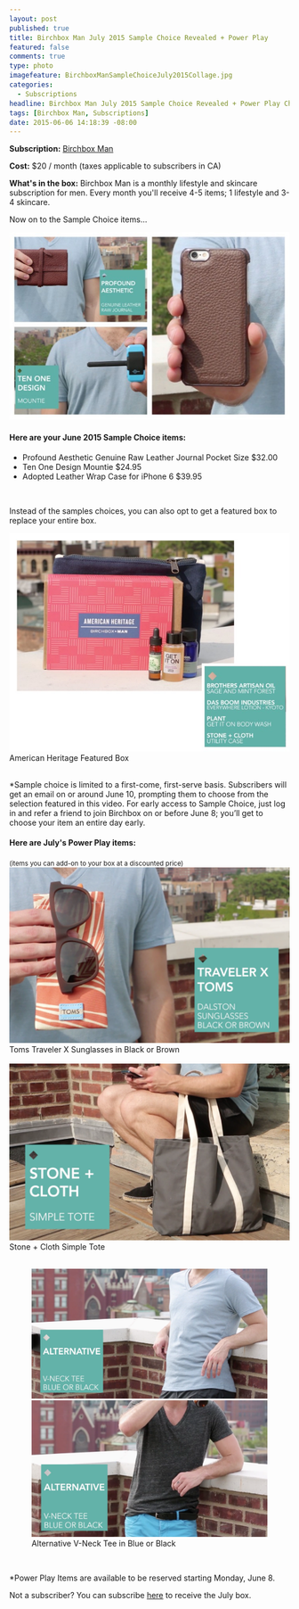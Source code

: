 ```yaml
---
layout: post
published: true
title: Birchbox Man July 2015 Sample Choice Revealed + Power Play
featured: false
comments: true
type: photo
imagefeature: BirchboxManSampleChoiceJuly2015Collage.jpg
categories: 
  - Subscriptions
headline: Birchbox Man July 2015 Sample Choice Revealed + Power Play Choices
tags: [Birchbox Man, Subscriptions]
date: 2015-06-06 14:18:39 -08:00
---
```


<p><b>Subscription:</b> <a href="https://www.birchbox.com/invite/whatsupmailbox">Birchbox Man</a></p>
<p><b>Cost:</b> $20 / month (taxes applicable to subscribers in CA)</p>
<p><b>What's in the box:</b> Birchbox Man is a monthly lifestyle and skincare subscription for men. Every month you'll receive 4-5 items; 1 lifestyle and 3-4 skincare.</p>

<p>Now on to the Sample Choice items...</p>
<center><img src='/images/BirchboxManSampleChoiceJuly2015Collage2.jpg'></center>

<H4>Here are your June 2015 Sample Choice items:</H4>
<ul><li>Profound Aesthetic Genuine Raw Leather Journal Pocket Size $32.00</li>
<li>Ten One Design Mountie $24.95</li>
<li>Adopted Leather Wrap Case for iPhone 6 $39.95</li>
</ul>

<br>

<p>Instead of the samples choices, you can also opt to get a featured box to replace your entire box.</p>
<center><img src='/images/BirchboxManSampleChoiceJuly2015FeaturedBox.jpg'></center>
<figcaption>American Heritage Featured Box</figcaption>

<br>

*Sample choice is limited to a first-come, first-serve basis. Subscribers will get an email on or around June 10, prompting them to choose from the selection featured in this video. For early access to Sample Choice, just log in and refer a friend to join Birchbox on or before June 8; you’ll get to choose your item an entire day early.

<H4>Here are July's Power Play items:</H4>
<small>(items you can add-on to your box at a discounted price)</small>
<center><img src='/images/BirchboxManPowerPlayJuly2015Sunglasses.png'></center>
<figcaption>Toms Traveler X Sunglasses in Black or Brown</figcaption>

<br>

<center><img src='/images/BirchboxManPowerPlayJuly2015Tote.png'></center>
<figcaption>Stone + Cloth Simple Tote</figcaption>

<br>

<figure class="half">
      <img src='/images/BirchboxManPowerPlayJuly2015Tee.png'></center>
      <img src='/images/BirchboxManPowerPlayJuly2015Tee2.png'></center>
      <figcaption>Alternative V-Neck Tee in Blue or Black</figcaption>
</figure>

<br>

*Power Play Items are available to be reserved starting Monday, June 8.

<p>Not a subscriber? You can subscribe <a href="https://www.birchbox.com/invite/whatsupmailbox">here</a> to receive the July box.</p>
